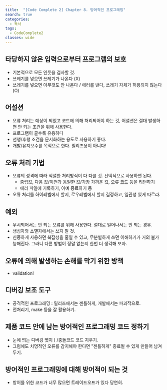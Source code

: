 ```yaml
---
title:  "[Code Complete 2] Chapter 8. 방어적인 프로그래밍"
search: true
categories: 
  - 독서
tags:
  - CodeComplete2
classes: wide
---
```


## 타당하지 않은 입력으로부터 프로그램의 보호
- 기본적으로 모든 인풋을 검사할 것. 
- 쓰레기를 넣으면 쓰레기가 나온다 (X)
- 쓰레기를 넣으면 아무것도 안 나온다 / 에러를 낸다, 쓰레기 자체가 허용되지 않는다 (O)

## 어설션
- 오류 처리는 예상이 되었고 코드에 의해 처리되어야 하는 것, 어설션은 절대 발생하면 안 되는 조건을 위해 사용한다. 
- 프로그램이 클수록 유용하다
- 선행/후행 조건을 문서화하는 용도로 사용하기 좋다.
- 개발/유지보수를 목적으로 한다. 릴리즈용이 아니다!

## 오류 처리 기법
- 오류의 성격에 따라 적절한 처리방식이 다 다를 것. 선택적으로 사용하면 된다.
    - 중립값, 다음 값/이전과 동일한 값/가장 가까운 값, 오류 코드 등을 리턴하기
    - 에러 파일에 기록하기, 아예 종료하기 등
- 오류 처리를 하이레벨에서 할지, 로우레벨에서 할지 결정하고, 일관성 있게 따르라.

## 예외
- 무시되어서는 안 되는 오류를 위해 사용한다. 절대로 일어나서는 안 되는 경우.
- 생성자와 소멸자에서는 쓰지 말 것.
- 신중하게 사용하면 복잡성을 줄일 수 있고, 무분별하게 쓰면 이해하기가 거의 불가능해진다. 그러니 다른 방법이 정말 없는지 한번 더 생각해 보자.

## 오류에 의해 발생하는 손해를 막기 위한 방책
- validation!

## 디버깅 보조 도구
- 공격적인 프로그래밍 : 릴리즈에서는 젠틀하게, 개발에서는 파괴적으로.
- 전처리기, make 등을 잘 활용하기.

## 제품 코드 안에 남는 방어적인 프로그래밍 코드 정하기
- 눈에 띄는 디버깅 멧지ㅣ/충돌코드 코드 지우기.
- 그럼에도 치명적인 오류를 감지해야 한다면 "젠틀하게" 종료될 수 있게 만들어 남겨두기.

## 방어적인 프로그래밍에 대해 방어적이 되는 것
- 방어를 위한 코드가 너무 많으면 트레이드오프가 있다 당연히.

